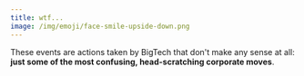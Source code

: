 ```yaml
---
title: wtf...
image: /img/emoji/face-smile-upside-down.png
---
```


These events are actions taken by BigTech that don't make any sense at all:
**just some of the most confusing, head-scratching corporate moves**.
